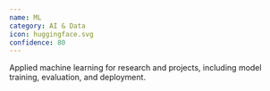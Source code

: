 ```yaml
---
name: ML
category: AI & Data
icon: huggingface.svg
confidence: 80
---
```


Applied machine learning for research and projects, including model training, evaluation, and deployment.